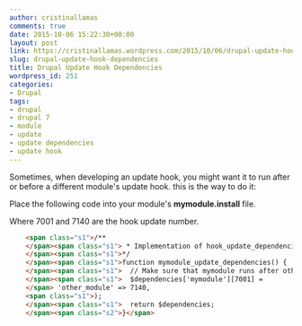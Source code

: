 ```yaml
---
author: cristinallamas
comments: true
date: 2015-10-06 15:22:30+00:00
layout: post
link: https://cristinallamas.wordpress.com/2015/10/06/drupal-update-hook-dependencies/
slug: drupal-update-hook-dependencies
title: Drupal Update Hook Dependencies
wordpress_id: 251
categories:
- Drupal
tags:
- drupal
- drupal 7
- module
- update
- update dependencies
- update hook
---
```


Sometimes, when developing an update hook, you might want it to run after or before a different module's update hook. this is the way to do it:

Place the following code into your module's **mymodule.install** file.

Where 7001 and 7140 are the hook update number.

```html   
    <span class="s1">/**
    </span><span class="s1"> * Implementation of hook_update_dependencies().
    </span><span class="s1">*/
    </span><span class="s1">function mymodule_update_dependencies() {
    </span><span class="s1">  // Make sure that mymodule runs after other_module
    </span><span class="s1">  $dependencies['mymodule'][7001] = 
    </span> 'other_module' => 7140,
    <span class="s1">);
    </span><span class="s1">  return $dependencies;
    </span><span class="s2">}</span>
```